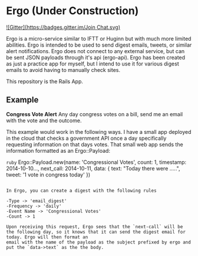# Ergo (Under Construction)
[![Gitter](https://badges.gitter.im/Join Chat.svg)](https://gitter.im/kavinderd/ergo?utm_source=badge&utm_medium=badge&utm_campaign=pr-badge&utm_content=badge)

Ergo is a micro-service similar to IFTT or Huginn but with much more limited abilities. Ergo is intended to be used to send digest emails, tweets, or similar alert notifications. Ergo does not connect to any external service, but can be sent JSON payloads through it's api (ergo-api).  Ergo has been created as just a practice app for myself, but I intend to use it for various digest emails to avoid having to manually check sites.

This repository is the Rails App.

## Example
**Congress Vote Alert**
Any day congress votes on a bill, send me an email with the vote and the outcome.

This example would work in the following ways. I have a small app deployed in the cloud that checks a government API once a day specifically requesting information on that days votes.  That small web app sends the information formatted as an Ergo::Payload:

```ruby```
Ergo::Payload.new(name: 'Congressional Votes', count: 1, timestamp: 2014-10-10..., next_call: 2014-10-11, data: { text: "Today there were .....", tweet: '1 vote in congress today' })
```

In Ergo, you can create a digest with the following rules

-Type -> 'email_digest'
-Frequency -> 'daily'
-Event Name -> 'Congressional Votes'
-Count -> 1

Upon receiving this request, Ergo sees that the `next-call` will be the following day, so it knows that it can send the digest email for today. Ergo will then format an
email with the name of the payload as the subject prefixed by ergo and put the `data->text` as the the body. 
